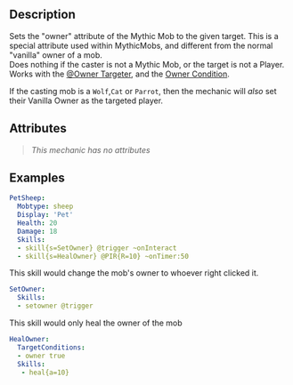 ## Description
Sets the "owner" attribute of the Mythic Mob to the given target. This is a special attribute used within MythicMobs, and different from the normal "vanilla" owner of a mob.  
Does nothing if the caster is not a Mythic Mob, or the target is not a Player.  
Works with the [@Owner Targeter](/Skills/Targeters/Owner), and the [Owner Condition](/skills/conditions/owner).  

If the casting mob is a `Wolf`,`Cat` or `Parrot`, then the mechanic will _also_ set their Vanilla Owner as the targeted player.


## Attributes
>*This mechanic has no attributes*


## Examples
```yaml
PetSheep:
  Mobtype: sheep
  Display: 'Pet'
  Health: 20
  Damage: 18
  Skills:
  - skill{s=SetOwner} @trigger ~onInteract
  - skill{s=HealOwner} @PIR{R=10} ~onTimer:50
```

This skill would change the mob's owner to whoever right clicked it.
```yaml
SetOwner:
  Skills:
  - setowner @trigger
```
This skill would only heal the owner of the mob
```yaml
HealOwner:
  TargetConditions:
  - owner true
  Skills:
   - heal{a=10}
```